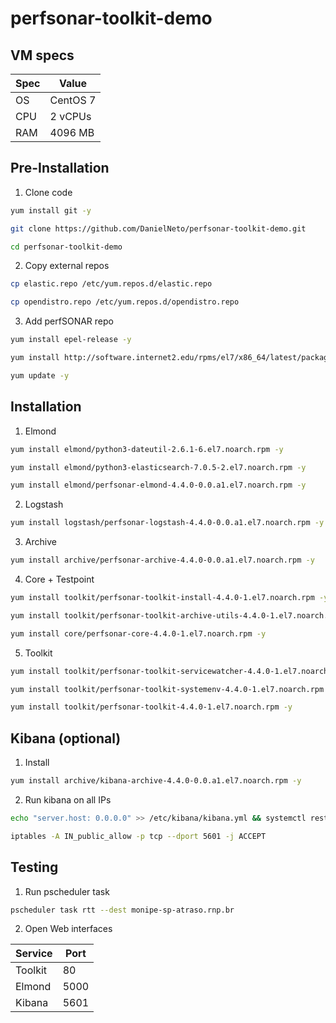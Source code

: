 # perfsonar-toolkit-demo

## VM specs

| Spec | Value    |
| ---- | -------- |
| OS   | CentOS 7 |
| CPU  | 2 vCPUs  |
| RAM  | 4096 MB  |

## Pre-Installation

1. Clone code
```bash
yum install git -y
```
```bash
git clone https://github.com/DanielNeto/perfsonar-toolkit-demo.git
```
```bash
cd perfsonar-toolkit-demo
```

2. Copy external repos
```bash
cp elastic.repo /etc/yum.repos.d/elastic.repo
```
```bash
cp opendistro.repo /etc/yum.repos.d/opendistro.repo
```

3. Add perfSONAR repo
```bash
yum install epel-release -y
```
```bash
yum install http://software.internet2.edu/rpms/el7/x86_64/latest/packages/perfSONAR-repo-0.10-1.noarch.rpm -y
```
```bash
yum update -y
```

## Installation

1. Elmond
```bash
yum install elmond/python3-dateutil-2.6.1-6.el7.noarch.rpm -y
```
```bash
yum install elmond/python3-elasticsearch-7.0.5-2.el7.noarch.rpm -y
```
```bash
yum install elmond/perfsonar-elmond-4.4.0-0.0.a1.el7.noarch.rpm -y
```

2. Logstash
```bash
yum install logstash/perfsonar-logstash-4.4.0-0.0.a1.el7.noarch.rpm -y
```

3. Archive
```bash
yum install archive/perfsonar-archive-4.4.0-0.0.a1.el7.noarch.rpm -y
```

4. Core + Testpoint
```bash
yum install toolkit/perfsonar-toolkit-install-4.4.0-1.el7.noarch.rpm -y
```
```bash
yum install toolkit/perfsonar-toolkit-archive-utils-4.4.0-1.el7.noarch.rpm -y
```
```bash
yum install core/perfsonar-core-4.4.0-1.el7.noarch.rpm -y
```

5. Toolkit
```bash
yum install toolkit/perfsonar-toolkit-servicewatcher-4.4.0-1.el7.noarch.rpm -y
```
```bash
yum install toolkit/perfsonar-toolkit-systemenv-4.4.0-1.el7.noarch.rpm -y
```
```bash
yum install toolkit/perfsonar-toolkit-4.4.0-1.el7.noarch.rpm -y
```

## Kibana (optional)

1. Install
```bash
yum install archive/kibana-archive-4.4.0-0.0.a1.el7.noarch.rpm -y
```

2. Run kibana on all IPs
```bash
echo "server.host: 0.0.0.0" >> /etc/kibana/kibana.yml && systemctl restart kibana
```
```bash
iptables -A IN_public_allow -p tcp --dport 5601 -j ACCEPT
```

## Testing

1. Run pscheduler task
```bash
pscheduler task rtt --dest monipe-sp-atraso.rnp.br
```

2. Open Web interfaces

| Service | Port |
| ------- | ---- |
| Toolkit | 80   |
| Elmond  | 5000 |
| Kibana  | 5601 |
